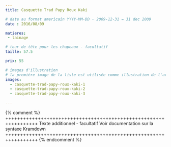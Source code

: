 ```yaml
---
title: Casquette Trad Papy Roux Kaki

# date au format americain YYYY-MM-DD - 2009-12-31 = 31 dec 2009
date : 2016/08/09

matieres:
 - lainage

# tour de tête pour les chapeaux - facultatif
taille: 57.5

prix: 55

# images d'illustration
# la première image de la liste est utilisée comme illustration de l'article dans les pages de listing.
images:
  - casquette-trad-papy-roux-kaki-1
  - casquette-trad-papy-roux-kaki-2
  - casquette-trad-papy-roux-kaki-3

---
```

{% comment %} +++++++++++++++++++++++++++++++++++++++++++++++++++++++++++++++++
              Texte additionnel - facultatif
              Voir documentation sur la syntaxe Kramdown
+++++++++++++++++++++++++++++++++++++++++++++++++++++++++++++++++ {% endcomment %}

